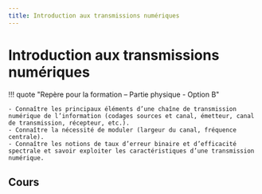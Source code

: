 ```yaml
---
title: Introduction aux transmissions numériques
---
```


# Introduction aux transmissions numériques

!!! quote "Repère pour la formation – Partie physique - Option B"

    - Connaître les principaux éléments d’une chaîne de transmission numérique de l’information (codages sources et canal, émetteur, canal de transmission, récepteur, etc.).
    - Connaître la nécessité de moduler (largeur du canal, fréquence centrale).
    - Connaître les notions de taux d’erreur binaire et d’efficacité spectrale et savoir exploiter les caractéristiques d’une transmission numérique.

## Cours



